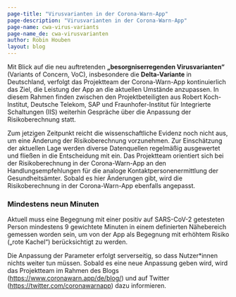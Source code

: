 ```yaml
---
page-title: "Virusvarianten in der Corona-Warn-App"
page-description: "Virusvarianten in der Corona-Warn-App"
page-name: cwa-virus-variants
page-name_de: cwa-virusvarianten
author: Robin Houben
layout: blog
---
```



Mit Blick auf die neu auftretenden **„besorgniserregenden Virusvarianten“** (Variants of Concern, VoC), insbesondere die **Delta-Variante** in Deutschland, verfolgt das Projektteam der Corona-Warn-App kontinuierlich das Ziel, die Leistung der App an die aktuellen Umstände anzupassen. In diesem Rahmen finden zwischen den Projektbeteiligten aus Robert Koch-Institut, Deutsche Telekom, SAP und Fraunhofer-Institut für Integrierte Schaltungen (IIS) weiterhin Gespräche über die Anpassung der Risikoberechnung statt.  

<!-- overview -->

Zum jetzigen Zeitpunkt reicht die wissenschaftliche Evidenz noch nicht aus, um eine Änderung der Risikoberechnung vorzunehmen. Zur Einschätzung der aktuellen Lage werden diverse Datenquellen regelmäßig ausgewertet und fließen in die Entscheidung mit ein. Das Projektteam orientiert sich bei der Risikoberechnung in der Corona-Warn-App an den Handlungsempfehlungen für die analoge Kontaktpersonenermittlung der Gesundheitsämter. Sobald es hier Änderungen gibt, wird die Risikoberechnung in der Corona-Warn-App ebenfalls angepasst.

### Mindestens neun Minuten

Aktuell muss eine Begegnung mit einer positiv auf SARS-CoV-2 getesteten Person mindestens 9 gewichtete Minuten in einem definierten Nähebereich gemessen worden sein, um von der App als Begegnung mit erhöhtem Risiko („rote Kachel“) berücksichtigt zu werden.

Die Anpassung der Parameter erfolgt serverseitig, so dass Nutzer*innen nichts weiter tun müssen. Sobald es eine neue Anpassung geben wird, wird das Projektteam im Rahmen des Blogs (https://www.coronawarn.app/de/blog/) und auf Twitter (https://twitter.com/coronawarnapp) dazu informieren.
